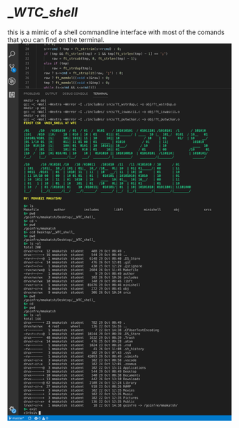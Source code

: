 # __WTC_shell_
this is a mimic of a shell commandline interface with most of the comands that you can find on the terminal.
![](Screenshot%202018-10-29%20at%2008.52.41.png)

